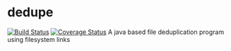 # dedupe
[![Build Status](https://travis-ci.org/seeker/dedupe.svg?branch=develop)](https://travis-ci.org/seeker/dedupe) [![Coverage Status](https://coveralls.io/repos/github/seeker/dedupe/badge.svg?branch=develop)](https://coveralls.io/github/seeker/dedupe?branch=develop)
A java based file deduplication program using filesystem links
